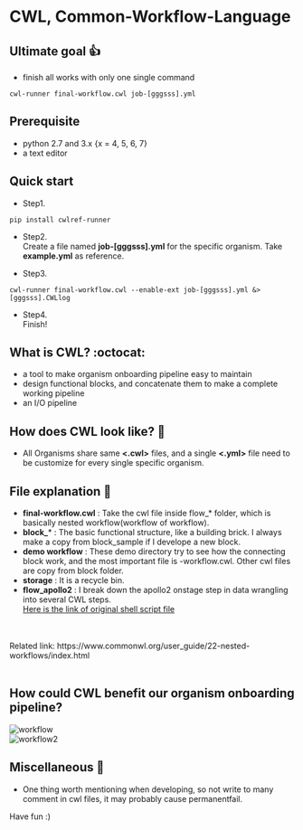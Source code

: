 
# CWL, Common-Workflow-Language 
##  Ultimate goal :+1:
- finish all works with only one single command
```
cwl-runner final-workflow.cwl job-[gggsss].yml
```

## Prerequisite
- python 2.7 and 3.x {x = 4, 5, 6, 7}
- a text editor

## Quick start
- Step1.
```
pip install cwlref-runner
```

- Step2.  
Create a file named **job-[gggsss].yml** for the specific organism. Take **example.yml** as reference.  

- Step3.  
```
cwl-runner final-workflow.cwl --enable-ext job-[gggsss].yml &> [gggsss].CWLlog
```

- Step4.  
Finish!

## What is CWL? :octocat:
- a tool to make organism onboarding pipeline easy to maintain
- design functional blocks, and concatenate them to make a complete working pipeline
- an I/O pipeline

## How does CWL look like? :metal:
- All Organisms share same **<.cwl>** files, and a single **<.yml>** file need to be customize for every single specific organism.

## File explanation :tada:
- **final-workflow.cwl** : Take the cwl file inside flow_* folder, which is basically nested workflow(workflow of workflow).
- **block_*** : The basic functional structure, like a building brick. I always make a copy from block_sample if I develope a new block. 
- **demo workflow** : These demo directory try to see how the connecting block work, and the most important file is -workflow.cwl. Other cwl files are copy from block folder.
- **storage** : It is a recycle bin.  
- **flow_apollo2** : I break down the apollo2 onstage step in data wrangling into several CWL steps.   
[Here is the link of original shell script file](https://gitlab.com/i5k_Workspace/apollo2_data_build_scripts/blob/master/build_apollo2_flatfiles.sh)
<br>
<br>
Related link: https://www.commonwl.org/user_guide/22-nested-workflows/index.html
<br>
<br>

## How could CWL benefit our organism onboarding pipeline?
![workflow](https://user-images.githubusercontent.com/32384566/52444131-864c1d00-2af5-11e9-8ed3-b2a046d4a50b.PNG)
<br>
![workflow2](https://user-images.githubusercontent.com/32384566/52444010-3bcaa080-2af5-11e9-9555-6b6a202a502a.PNG)

## Miscellaneous :rocket:
- One thing worth mentioning when developing, so not write to many comment in cwl files, it may probably cause permanentfail.

Have fun :)

